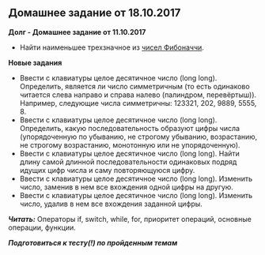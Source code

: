  ## Домашнее задание от 18.10.2017

**Долг - Домашнее задание от 11.10.2017** 
- Найти наименьшее трехзначное из [чисел Фибоначчи](https://ru.wikipedia.org/wiki/%D0%A7%D0%B8%D1%81%D0%BB%D0%B0_%D0%A4%D0%B8%D0%B1%D0%BE%D0%BD%D0%B0%D1%87%D1%87%D0%B8).

**Новые задания** 
- Ввести с клавиатуры целое десятичное число (long long). Определить, является ли число симметричным (то есть одинаково читается слева направо и справа налево (палиндром, перевёртыш)). Например, следующие числа симметричны: 123321, 202, 9889, 5555, 8.
- Ввести с клавиатуры целое десятичное число (long long). Определить, какую последовательность образуют цифры числа (упорядоченную по убыванию, не строгому убыванию, возрастанию, не строгому возрастанию, монотонную или не упорядоченную).
- Ввести с клавиатуры целое десятичное число (long long). Найти длину самой длинной последовательности одинаковых подряд идущих цифр числа и саму повторяющуюся цифру.
- Ввести с клавиатуры целое десятичное число (long long). Изменить число, заменив в нем все вхождения одной цифры на другую.
- Ввести с клавиатуры целое десятичное число (long long). Изменить число, удалив в нем все вхождения заданной цифры.

***Читать:*** Операторы if, switch, while, for, приоритет операций, основные операции, функции.

***Подготовиться к тесту(!) по пройденным темам*** 
